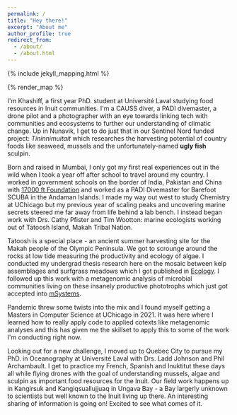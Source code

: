 ```yaml
---
permalink: /
title: "Hey there!"
excerpt: "About me"
author_profile: true
redirect_from: 
  - /about/
  - /about.html
---
```

{% include jekyll_mapping.html %}

{% render_map %}

I'm Khashiff, a first year PhD. student at Université Laval studying food resources in Inuit communities. I'm a CAUSS diver, a PADI divemaster, a drone pilot and a photographer with an eye towards linking tech with communities and ecosystems to further our understanding of climatic change. Up in Nunavik, I get to do just that in our Sentinel Nord funded project: <i> Tininnimuitait</i> which researches the harvesting potential of country foods like seaweed, mussels and the unfortunately-named <b>ugly fish</b> sculpin. 

Born and raised in Mumbai, I only got my first real experiences out in the wild when I took a year off after school to travel around my country. I worked in government schools on the border of India, Pakistan and China with <a href="http://17000ft.org/">17000 ft Foundation</a> and worked as a PADI Divemaster for Barefoot SCUBA in the Andaman Islands. I made my way out west to study Chemistry at UChicago but my previous year of scaling peaks and uncovering marine secrets steered me far away from life behind a lab bench. I instead began work with Drs. Cathy Pfister and Tim Wootton: marine ecologists working out of Tatoosh Island, Makah Tribal Nation. 

Tatoosh is a special place - an ancient summer harvesting site for the Makah people of the Olympic Peninsula. We got to scrounge around the rocks at low tide measuring the productivity and ecology of algae. I conducted my undergrad thesis research here on the mosaic between kelp assemblages and surfgrass meadows which I got published in <a href="https://kkmiranda.github.io/publication/2021-06-24-Ecology-Paper">Ecology</a>. I followed up this work with a metagenomic analysis of microbial communities living on these insanely productive phototrophs which just got accepted into <a href="https://kkmiranda.github.io/publication/2022-01-10-coastal-microbes">mSystems</a>.

Pandemic threw some twists into the mix and I found myself getting a Masters in Computer Science at UChicago in 2021. It was here where I learned how to really apply code to applied cotexts like metagenomic analyses and this has given me the skillset to apply this to some of the work I'm conducting right now. 

Looking out for a new challenge, I moved up to Quebec City to pursue my PhD. in Oceanography at Université Laval with Drs. Ladd Johnson and Phil Archambault. I get to practice my French, Spanish and Inuktitut these days all while flying drones with the goal of understanding mussels, algae and sculpin as important food resources for the Inuit. Our field work happens up in Kangirsuk and Kangiqsuallujjuaq in Ungava Bay - a Bay largerly unknown to scientists but well known to the Inuit living up there. An interesting sharing of information is going on! Excited to see what comes of it. 
